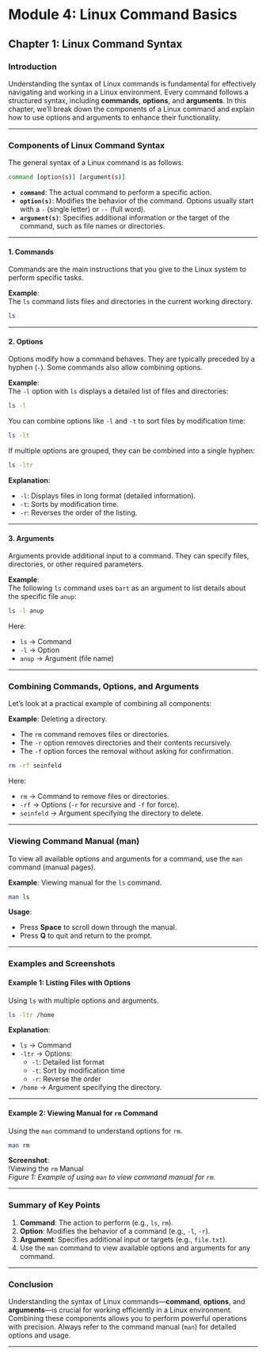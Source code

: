 # **Module 4: Linux Command Basics**

## **Chapter 1: Linux Command Syntax**

### **Introduction**
Understanding the syntax of Linux commands is fundamental for effectively navigating and working in a Linux environment. Every command follows a structured syntax, including **commands**, **options**, and **arguments**. In this chapter, we’ll break down the components of a Linux command and explain how to use options and arguments to enhance their functionality.

---

### **Components of Linux Command Syntax**

The general syntax of a Linux command is as follows:

```bash
command [option(s)] [argument(s)]
```

- **`command`**: The actual command to perform a specific action.
- **`option(s)`**: Modifies the behavior of the command. Options usually start with a `-` (single letter) or `--` (full word).
- **`argument(s)`**: Specifies additional information or the target of the command, such as file names or directories.

---

#### **1. Commands**
Commands are the main instructions that you give to the Linux system to perform specific tasks.

**Example**:  
The `ls` command lists files and directories in the current working directory.

```bash
ls
```

---

#### **2. Options**
Options modify how a command behaves. They are typically preceded by a hyphen (`-`). Some commands also allow combining options.

**Example**:  
The `-l` option with `ls` displays a detailed list of files and directories:

```bash
ls -l
```

You can combine options like `-l` and `-t` to sort files by modification time:

```bash
ls -lt
```

If multiple options are grouped, they can be combined into a single hyphen:

```bash
ls -ltr
```

**Explanation**:
- `-l`: Displays files in long format (detailed information).
- `-t`: Sorts by modification time.
- `-r`: Reverses the order of the listing.

---

#### **3. Arguments**
Arguments provide additional input to a command. They can specify files, directories, or other required parameters.

**Example**:  
The following `ls` command uses `bart` as an argument to list details about the specific file `anup`:

```bash
ls -l anup
```

Here:
- `ls` → Command
- `-l` → Option
- `anup` → Argument (file name)

---

### **Combining Commands, Options, and Arguments**

Let’s look at a practical example of combining all components:

**Example**: Deleting a directory.
- The `rm` command removes files or directories.
- The `-r` option removes directories and their contents recursively.
- The `-f` option forces the removal without asking for confirmation.

```bash
rm -rf seinfeld
```

Here:
- `rm` → Command to remove files or directories.
- `-rf` → Options (`-r` for recursive and `-f` for force).
- `seinfeld` → Argument specifying the directory to delete.

---

### **Viewing Command Manual (man)**

To view all available options and arguments for a command, use the `man` command (manual pages).

**Example**: Viewing manual for the `ls` command.

```bash
man ls
```

**Usage**:
- Press **Space** to scroll down through the manual.
- Press **Q** to quit and return to the prompt.

---

### **Examples and Screenshots**

#### **Example 1: Listing Files with Options**
Using `ls` with multiple options and arguments.

```bash
ls -ltr /home
```

**Explanation**:
- `ls` → Command
- `-ltr` → Options:
   - `-l`: Detailed list format
   - `-t`: Sort by modification time
   - `-r`: Reverse the order
- `/home` → Argument specifying the directory.

---

#### **Example 2: Viewing Manual for `rm` Command**
Using the `man` command to understand options for `rm`.

```bash
man rm
```

**Screenshot**:  
!Viewing the `rm` Manual  
*Figure 1: Example of using `man` to view command manual for `rm`.*

---

### **Summary of Key Points**

1. **Command**: The action to perform (e.g., `ls`, `rm`).
2. **Option**: Modifies the behavior of a command (e.g., `-l`, `-r`).
3. **Argument**: Specifies additional input or targets (e.g., `file.txt`).
4. Use the `man` command to view available options and arguments for any command.

---

### **Conclusion**
Understanding the syntax of Linux commands—**command**, **options**, and **arguments**—is crucial for working efficiently in a Linux environment. Combining these components allows you to perform powerful operations with precision. Always refer to the command manual (`man`) for detailed options and usage.

---
